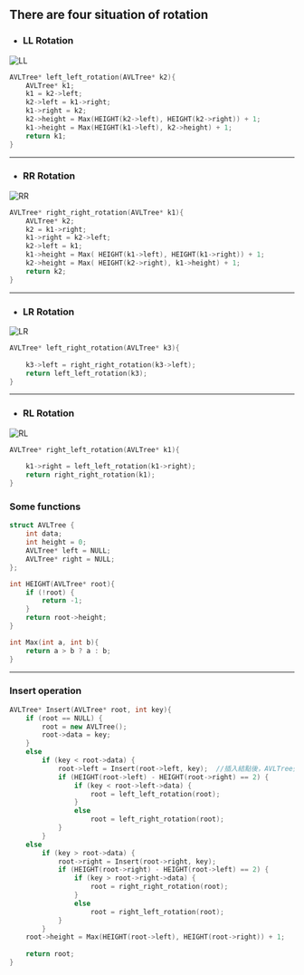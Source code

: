 ## There are four situation of rotation
- ### LL Rotation
![LL](https://images0.cnblogs.com/i/497634/201403/281626153129361.jpg)
```C++
AVLTree* left_left_rotation(AVLTree* k2){
    AVLTree* k1;
    k1 = k2->left;
    k2->left = k1->right;
    k1->right = k2;
    k2->height = Max(HEIGHT(k2->left), HEIGHT(k2->right)) + 1;
    k1->height = Max(HEIGHT(k1->left), k2->height) + 1;
    return k1;
}
```
---
- ### RR Rotation
![RR](https://images0.cnblogs.com/i/497634/201403/281626410316969.jpg)
```C++
AVLTree* right_right_rotation(AVLTree* k1){
    AVLTree* k2;
    k2 = k1->right;
    k1->right = k2->left;
    k2->left = k1;
    k1->height = Max( HEIGHT(k1->left), HEIGHT(k1->right)) + 1;
    k2->height = Max( HEIGHT(k2->right), k1->height) + 1;
    return k2;
}

```
---
- ### LR Rotation
![LR](https://images0.cnblogs.com/i/497634/201403/281627088127150.jpg)
```C++
AVLTree* left_right_rotation(AVLTree* k3){
    
    k3->left = right_right_rotation(k3->left);
    return left_left_rotation(k3);
}
```
---
- ### RL Rotation
![RL](https://images0.cnblogs.com/i/497634/201403/281628118447060.jpg)
```C++
AVLTree* right_left_rotation(AVLTree* k1){
    
    k1->right = left_left_rotation(k1->right);
    return right_right_rotation(k1);
}
```
### Some functions
```C++
struct AVLTree {
    int data;
    int height = 0;
    AVLTree* left = NULL;
    AVLTree* right = NULL;
};

int HEIGHT(AVLTree* root){
    if (!root) {
        return -1;
    }
    return root->height;
}

int Max(int a, int b){
    return a > b ? a : b;
}
```
---
### Insert operation
```C++
AVLTree* Insert(AVLTree* root, int key){
    if (root == NULL) {
        root = new AVLTree();
        root->data = key;
    }
    else
        if (key < root->data) {
            root->left = Insert(root->left, key);  //插入結點後，AVLTree失去平衡，需作出相應調整
            if (HEIGHT(root->left) - HEIGHT(root->right) == 2) {
                if (key < root->left->data) {
                    root = left_left_rotation(root);
                }
                else
                    root = left_right_rotation(root);
            }
        }
    else
        if (key > root->data) {
            root->right = Insert(root->right, key);
            if (HEIGHT(root->right) - HEIGHT(root->left) == 2) {
                if (key > root->right->data) {
                    root = right_right_rotation(root);
                }
                else
                    root = right_left_rotation(root);
            }
        }
    root->height = Max(HEIGHT(root->left), HEIGHT(root->right)) + 1;
    
    return root;
}
```









